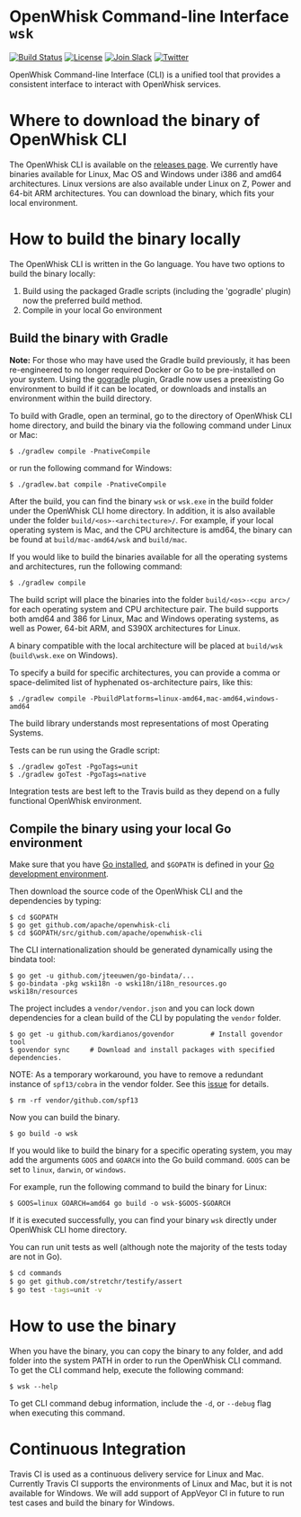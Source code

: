 <!--
#
# Licensed to the Apache Software Foundation (ASF) under one or more
# contributor license agreements.  See the NOTICE file distributed with
# this work for additional information regarding copyright ownership.
# The ASF licenses this file to You under the Apache License, Version 2.0
# (the "License"); you may not use this file except in compliance with
# the License.  You may obtain a copy of the License at
#
#     http://www.apache.org/licenses/LICENSE-2.0
#
# Unless required by applicable law or agreed to in writing, software
# distributed under the License is distributed on an "AS IS" BASIS,
# WITHOUT WARRANTIES OR CONDITIONS OF ANY KIND, either express or implied.
# See the License for the specific language governing permissions and
# limitations under the License.
#
-->

# OpenWhisk Command-line Interface `wsk`

[![Build Status](https://travis-ci.org/apache/openwhisk-cli.svg?branch=master)](https://travis-ci.org/apache/openwhisk-cli)
[![License](https://img.shields.io/badge/license-Apache--2.0-blue.svg)](http://www.apache.org/licenses/LICENSE-2.0)
[![Join Slack](https://img.shields.io/badge/join-slack-9B69A0.svg)](http://slack.openwhisk.org/)
[![Twitter](https://img.shields.io/twitter/follow/openwhisk.svg?style=social&logo=twitter)](https://twitter.com/intent/follow?screen_name=openwhisk)

OpenWhisk Command-line Interface (CLI) is a unified tool that
provides a consistent interface to interact with OpenWhisk services.

# Where to download the binary of OpenWhisk CLI

The OpenWhisk CLI is available on the [releases page](https://github.com/apache/openwhisk-cli/releases). We
currently have binaries available for Linux, Mac OS and Windows under i386 and
amd64 architectures. Linux versions are also available under Linux on Z, Power
and 64-bit ARM architectures. You can download the binary, which fits your
local environment.

# How to build the binary locally

The OpenWhisk CLI is written in the Go language. You have two options to build
the binary locally:

1. Build using the packaged Gradle scripts (including the 'gogradle' plugin) now the preferred build method.
2. Compile in your local Go environment

## Build the binary with Gradle

**Note:** For those who may have used the Gradle build previously, it has been
re-engineered to no longer required Docker or Go to be pre-installed on your
system. Using the [gogradle](https://github.com/gogradle/gogradle) plugin,
Gradle now uses a preexisting Go environment to build if it can be located, or
downloads and installs an environment within the build directory.

To build with Gradle, open an terminal, go to the directory of OpenWhisk CLI
home directory, and build the binary via the following command under Linux or
Mac:

```
$ ./gradlew compile -PnativeCompile
```

or run the following command for Windows:

```
$ ./gradlew.bat compile -PnativeCompile
```

After the build, you can find the binary `wsk` or `wsk.exe` in the build folder
under the OpenWhisk CLI home directory. In addition, it is also available under
the folder `build/<os>-<architecture>/`. For example, if your local operating
system is Mac, and the CPU architecture is amd64, the binary can be found at
`build/mac-amd64/wsk` and `build/mac`.

If you would like to build the binaries available for all the operating systems
and architectures, run the following command:

```
$ ./gradlew compile
```

The build script will place the binaries into the folder `build/<os>-<cpu arc>/`
for each operating system and CPU architecture pair. The build supports both
amd64 and 386 for Linux, Mac and Windows operating systems, as well as Power,
64-bit ARM, and S390X architectures for Linux.

A binary compatible with the local architecture will be placed at `build/wsk`
(`build\wsk.exe` on Windows).

To specify a build for specific architectures, you can provide a comma or
space-delimited list of hyphenated os-architecture pairs, like this:

```
$ ./gradlew compile -PbuildPlatforms=linux-amd64,mac-amd64,windows-amd64
```

The build library understands most representations of most Operating Systems.

Tests can be run using the Gradle script:

```
$ ./gradlew goTest -PgoTags=unit
$ ./gradlew goTest -PgoTags=native
```

Integration tests are best left to the Travis build as they depend on a fully
functional OpenWhisk environment.

## Compile the binary using your local Go environment

Make sure that you have [Go installed](https://golang.org/doc/install), and `$GOPATH` is defined in your [Go development
environment](https://golang.org/doc/code.html).

Then download the source code of the OpenWhisk CLI and the dependencies by
typing:

```
$ cd $GOPATH
$ go get github.com/apache/openwhisk-cli
$ cd $GOPATH/src/github.com/apache/openwhisk-cli
```

The CLI internationalization should be generated dynamically using the
bindata tool:

```
$ go get -u github.com/jteeuwen/go-bindata/...
$ go-bindata -pkg wski18n -o wski18n/i18n_resources.go wski18n/resources
```

The project includes a `vendor/vendor.json` and you can lock down
dependencies for a clean build of the CLI by populating the `vendor` folder.

```
$ go get -u github.com/kardianos/govendor         # Install govendor tool
$ govendor sync     # Download and install packages with specified dependencies.
```

NOTE: As a temporary workaround, you have to remove a redundant instance of `spf13/cobra`
in the vendor folder. See this [issue](https://github.com/apache/openwhisk-cli/issues/398) for details.
```
$ rm -rf vendor/github.com/spf13
```

Now you can build the binary.
```
$ go build -o wsk
```

If you would like to build the binary for a specific operating system, you may
add the arguments `GOOS` and `GOARCH` into the Go build command. `GOOS` can
be set to `linux`, `darwin`, or `windows`.

For example, run the following command to build the binary for Linux:

```
$ GOOS=linux GOARCH=amd64 go build -o wsk-$GOOS-$GOARCH
```

If it is executed successfully, you can find your binary `wsk` directly under
OpenWhisk CLI home directory.

You can run unit tests as well (although note the majority of the tests today are not in Go).

```sh
$ cd commands
$ go get github.com/stretchr/testify/assert
$ go test -tags=unit -v
```

# How to use the binary

When you have the binary, you can copy the binary to any folder, and add folder
into the system PATH in order to run the OpenWhisk CLI command. To get the CLI
command help, execute the following command:

```
$ wsk --help
```

To get CLI command debug information, include the `-d`, or `--debug` flag when
executing this command.

# Continuous Integration

Travis CI is used as a continuous delivery service for Linux and Mac.
Currently Travis CI supports the environments of Linux and Mac,
but it is not available for Windows. We will add support of AppVeyor CI in
future to run test cases and build the binary for Windows.
